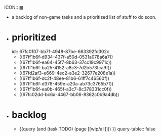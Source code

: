 ICON:: ▦

- a backlog of non-game tasks and a prioritized list of stuff to do soon.
- # prioritized
  id:: 67fc0107-bb7f-4948-87be-663392fd302c
	- ((67ff1b6f-d934-437f-a50d-0531a078a6a7))
	- ((67ff1b6f-ea64-45f7-8b63-37cc19c9971c))
	- ((67ff1b6f-ba25-4152-a8c3-7d2b573fca9f))
	- ((67fd2af3-e669-4ec2-a3e2-32677e208e1a))
	- ((67ff1b6f-dc2f-48ee-81b6-61ff7c46560f))
	- ((67ff1b6f-d376-459e-a20a-ab73c3765b7f))
	- ((67ff1b6f-ea0b-465f-a3c7-8c378331cc0f))
	- ((67fc02dd-bc6a-4467-bb06-8362c0b9a4db))
- # backlog
	- {{query (and (task TODO) (page [[wip/all]])) }}
	  query-table:: false
